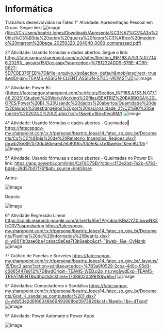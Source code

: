 # Informática
Trabalhos desenvolvidos na Fatec
1° Atividade: Apresentação Pessoal em Grupo. Segue link: ![image](https://github.com/user-attachments/assets/3e358db6-5d98-48d1-aa3f-5fbd6dbb3392) [(file:///C:/Users/beatriz.lopes/Downloads/Apresenta%C3%A7%C3%A3o%20hist%C3%B3ria%20sobre%20guerra%20fotogr%C3%A1fico%20moderno%20marrom%20bege_20250320_204040_0000_compressed.pdf)](https://fatecspgov-my.sharepoint.com/:b:/g/personal/beatriz_lopes14_fatec_sp_gov_br/EVbLYVMZpxlJoCyzuaekM3kBdIGfzAg7iInvBYv_wwhGOA?e=fqs1Kw)

2º Atividade: Usando fórmulas e dados abertos. Segue o link: https://fatecspgov.sharepoint.com/:x:/r/sites/Section_INF168.A753.N.077.146.20251/_layouts/15/Doc.aspx?sourcedoc=%7B12324DD9-67BE-4C90-9627-5D7CBE375FEB%7D&file=arquivo.xlsx&action=default&mobileredirect=true&wdOrigin=TEAMS-ASSIGN-CLIENT.ASSIGN-STUD-VIEW.STUD 
![image](https://github.com/user-attachments/assets/5ef39808-fbdd-4d64-9bfe-f65ab3015ec2)

3° Atividade: Power Bi: ((https://fatecspgov.sharepoint.com/:u:/r/sites/Section_INF168.A753.N.077.146.20251/Student%20Work/Working%20files/BEATRIZ%20BARBOSA%20LOPES/Power%20BI_%20Usando%20dados%20abertos/Quantidade%20de%20alunos%20estrangeiros%20por%20nacionalidade_2%C2%B0%20Semestre%202024.2%20(2).pbix?csf=1&web=1&e=IfwqRM/)
![image](https://github.com/user-attachments/assets/e5591398-9ee2-48b0-8d09-fb6873d40e46 ) 



4° Atividade: Usando fórmulas e dados abertos - Queimadas:link: https://fatecspgov-my.sharepoint.com/:x:/r/personal/beatriz_lopes14_fatec_sp_gov_br/Documents/Co%CC%81pia%20de%20Relatorio_Incendios_Regioes.xlsx?d=wb28e897073dc46beae47eb80f6570b9e&csf=1&web=1&e=j9Uf0h !
![image](https://github.com/user-attachments/assets/5175c1bc-7a5a-428f-99c0-56422ae50d3f)


5° Atividade: Usando fórmulas e dados abertos - Queimadas no Power Bi: link: https://app.powerbi.com/links/CzF9D7SElr?ctid=cf72e2bd-7a2b-4783-bdeb-39d57b07f76f&pbi_source=linkShare 

Antes:

![image](https://github.com/user-attachments/assets/3a1ea4fa-34ee-4851-9c0e-5f2f31ac2564)


Depois:

![image](https://github.com/user-attachments/assets/2c267079-1258-455a-8b2d-f835ae578ff8)

6° Atividade Regressão Linear
https://colab.research.google.com/drive/1xB5eTPryhbarrKBsCYZ0IbwwNX3frO0V?usp=sharing
https://fatecspgov-my.sharepoint.com/:x:/r/personal/beatriz_lopes14_fatec_sp_gov_br/Documents/Planilha%20de%20informatica%20Beatriz.xlsx?d=w8011b0aae6ba4cabac9a6aa7f3b6eabc&csf=1&web=1&e=OyNanb
![image](https://github.com/user-attachments/assets/0ad8a826-4a48-40a3-b5a4-783b0c4b0aae)


7° Gráfico de Panelas e Sorvetes
https://fatecspgov-my.sharepoint.com/:x:/r/personal/beatriz_lopes14_fatec_sp_gov_br/_layouts/15/Doc2.aspx?action=edit&sourcedoc=%7B3a9f0528-2cba-4d0c-95d3-c6865447e812%7D&wdOrigin=TEAMS-WEB.p2p_ns.rwc&wdExp=TEAMS-TREATMENT&wdhostclicktime=1748902049918&web=1
![image](https://github.com/user-attachments/assets/2a54d6d5-e99a-4c35-9ab7-0ee754c88453)


8° Atividades: Computadores e Sandálias
https://fatecspgov-my.sharepoint.com/:x:/r/personal/beatriz_lopes14_fatec_sp_gov_br/Documents/Graf_K_sandalias_computador%201.xlsx?d=wdb53e2d6166348b69493888bd097382d&csf=1&web=1&e=dTxqpf
![image](https://github.com/user-attachments/assets/6192f426-ab63-43fc-a60d-86c348f2d3a9)

9° Atividade: Power Automate e Power Apps

![image](https://github.com/user-attachments/assets/824a690f-8490-4caa-a11e-c8c7bf736f1a)



